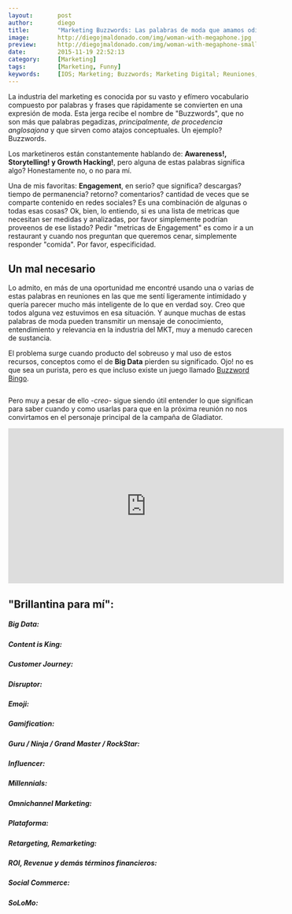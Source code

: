 ```yaml
---
layout:       post
author:       diego
title:        "Marketing Buzzwords: Las palabras de moda que amamos odiar"
image:        http://diegojmaldonado.com/img/woman-with-megaphone.jpg
preview:      http://diegojmaldonado.com/img/woman-with-megaphone-small.jpg
date:         2015-11-19 22:52:13
category:     [Marketing]
tags:         [Marketing, Funny]
keywords:     [IOS; Marketing; Buzzwords; Marketing Digital; Reuniones, Meetings, Mercadotecnia; Publicidad; Agencia; Chiste; Autocrítica en la Agencia]
---
```


La industria del marketing es conocida por su vasto y efímero vocabulario compuesto por palabras y frases que rápidamente se convierten en una expresión de moda. Esta jerga recibe el nombre de "Buzzwords", que no son más que palabras pegadizas, *principalmente, de procedencia anglosajona* y que sirven como atajos conceptuales. Un ejemplo? Buzzwords.

Los marketineros están constantemente hablando de: **Awareness!, Storytelling! y Growth Hacking!**, pero alguna de estas palabras significa algo? Honestamente no, o no para mí.

Una de mis favoritas: **Engagement**, en serio? que significa? descargas? tiempo de permanencia? retorno? comentarios? cantidad de veces que se comparte contenido en redes sociales? Es una combinación de algunas o todas esas cosas? Ok, bien, lo entiendo, si es una lista de metricas que necesitan ser medidas y analizadas, por favor simplemente podrían proveenos de ese listado? Pedir "metricas de Engagement" es como ir a un restaurant y cuando nos preguntan que queremos cenar, simplemente responder "comida". Por favor, especificidad.

## Un mal necesario
Lo admito, en más de una oportunidad me encontré usando una o varias de estas palabras en reuniones en las que me sentí ligeramente intimidado y quería parecer mucho más inteligente de lo que en verdad soy. Creo que todos alguna vez estuvimos en esa situación. Y aunque muchas de estas palabras de moda pueden transmitir un mensaje de conocimiento, entendimiento y relevancia en la industria del MKT, muy a menudo carecen de sustancia.

El problema surge cuando producto del sobreuso y mal uso de estos recursos, conceptos como el de **Big Data** pierden su significado. Ojo! no es que sea un purista, pero es que incluso existe un juego llamado [Buzzword Bingo][1].

<div class="screen-at-85">
<img src="http://diegojmaldonado.com/img/dilbert_buzzword_bingo.jpg" alt="">
</div>

Pero muy a pesar de ello *-creo-* sigue siendo útil entender lo que significan para saber cuando y como usarlas para que en la próxima reunión no nos convirtamos en el personaje principal de la campaña de Gladiator.

<div class="video-wrapper">
  <iframe width="560" height="315" src="https://www.youtube.com/watch_popup?v=yUZXDdVAUHc" frameborder="0" allowfullscreen></iframe>
</div>

## "Brillantina para mí":

##### Big Data:


##### Content is King:


##### Customer Journey:


##### Disruptor:


##### Emoji:


##### Gamification:


##### Guru / Ninja / Grand Master / RockStar:


##### Influencer:


##### Millennials:


##### Omnichannel Marketing:


##### Plataforma:


##### Retargeting, Remarketing:


##### ROI, Revenue y demás términos financieros:


##### Social Commerce:


##### SoLoMo:




[1]: http://www.bullshitbingo.net/cards/buzzword/
